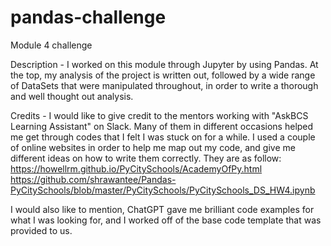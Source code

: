 # pandas-challenge
Module 4 challenge

Description - I worked on this module through Jupyter by using Pandas. At the top, my analysis of the project is written out, followed by a wide range of DataSets that were manipulated throughout, in order to write a thorough and well thought out analysis.

Credits - I would like to give credit to the mentors working with "AskBCS Learning Assistant" on Slack. Many of them in different occasions helped me get through codes that I felt I was stuck on for a while. I used a couple of online websites in order to help me map out my code, and give me different ideas on how to write them correctly. They are as follow: 
https://howellrm.github.io/PyCitySchools/AcademyOfPy.html
https://github.com/shrawantee/Pandas-PyCitySchools/blob/master/PyCitySchools/PyCitySchools_DS_HW4.ipynb

I would also like to mention, ChatGPT gave me brilliant code examples for what I was looking for, and I worked off of the base code template that was provided to us. 
